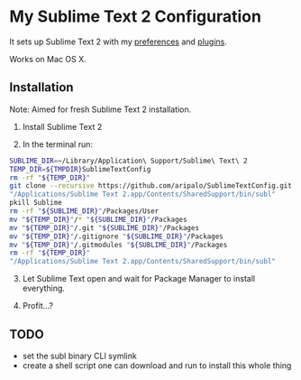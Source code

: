 # My Sublime Text 2 Configuration



It sets up Sublime Text 2 with my [preferences](Preferences.sublime-settings) and [plugins](Package%20Control.sublime-settings).

Works on Mac OS X.

## Installation

Note: Aimed for fresh Sublime Text 2 installation.

1. Install Sublime Text 2

2. In the terminal run:
  ```sh
  SUBLIME_DIR=~/Library/Application\ Support/Sublime\ Text\ 2
  TEMP_DIR=${TMPDIR}SublimeTextConfig
  rm -rf "${TEMP_DIR}"
  git clone --recursive https://github.com/aripalo/SublimeTextConfig.git "${TEMP_DIR}"
  "/Applications/Sublime Text 2.app/Contents/SharedSupport/bin/subl"
  pkill Sublime
  rm -rf "${SUBLIME_DIR}"/Packages/User
  mv "${TEMP_DIR}"/* "${SUBLIME_DIR}"/Packages
  mv "${TEMP_DIR}"/.git "${SUBLIME_DIR}"/Packages
  mv "${TEMP_DIR}"/.gitignore "${SUBLIME_DIR}"/Packages
  mv "${TEMP_DIR}"/.gitmodules "${SUBLIME_DIR}"/Packages
  rm -rf "${TEMP_DIR}"
  "/Applications/Sublime Text 2.app/Contents/SharedSupport/bin/subl"
  ```

3. Let Sublime Text open and wait for Package Manager to install everything.

4. Profit...?

## TODO
- set the subl binary CLI symlink
- create a shell script one can download and run to install this whole thing
